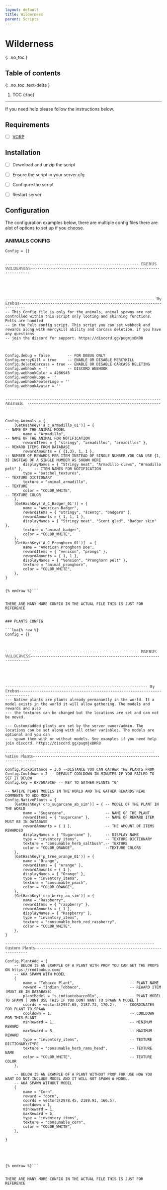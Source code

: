 ```yaml
---
layout: default
title: Wilderness
parent: Scripts
---
```


# Wilderness
{: .no_toc }

## Table of contents
{: .no_toc .text-delta }

1. TOC
{:toc}

---

If you need help please follow the instructions below.

## Requirements
- [ ] [VORP](https://github.com/VORPCORE/vorp_core-lua)

## Installation
- [ ] Download and unzip the script
- [ ] Ensure the script in your server.cfg
- [ ] Configure the script
- [ ] Restart server


## Configuration


The configuration examples below, there are multiple config files there are alot of options to set up if you choose.


### ANIMALS CONFIG
```lua{% raw %}
Config = {}


------------------------------------------------------------ 𝔼ℝ𝔼𝔹𝕌𝕊 𝕎𝕀𝕃𝔻𝔼ℝℕ𝔼𝕊𝕊---------------------------------------------------------------------





------------------------------------------------------------------- 𝔹𝕪 𝔼𝕣𝕖𝕓𝕦𝕤-------------------------------------------------------------------------
-- This Config file is only for the animals, animal spawns are not controlled within this script only looting and skinning functions. Pelts are handled 
-- in the Pelt config script. This script you can set webhook and rewards along with mercykill ability and carcass deletion. if you have any questions
-- join the discord for support. https://discord.gg/pugmjxBKR8



Config.debug = false        -- FOR DEBUG ONLY
Config.mercyKill = true     -- ENABLE OR DISABLE MERCYKILL
Config.deleteCarcass = true -- ENABLE OR DISABLE CARCASS DELETING
Config.webhook = ''         -- DISCORD WEBHOOK
Config.webhookColor = 4286945
Config.webhookLogo = ''
Config.webhookFooterLogo = ''
Config.webhookAvatar = ''


----------------------------------------------------------------------  𝔸𝕟𝕚𝕞𝕒𝕝𝕤  -----------------------------------------------------------------------


Config.Animals = {
    [GetHashKey('a_c_armadillo_01')] = {                                            -- NAME OF THE ANIMAL MODEL
        name = "Armadillo",                                                         -- NAME OF THE ANIMAL FOR NOTIFICATION
        rewardItems = { "stringy", "armadilloc", "armadillos" },                    -- REWARD ITEMS FROM DATABASE
        rewardAmounts = { {1,3}, 1, 1 },                                            -- NUMBER OF REWARDS PER ITEM INSTEAD OF SINGLE NUMBER YOU CAN USE {1, 3} INSTEAD OF A SINGLE NUMBER AS SHOWN HERE
        displayNames = { "Stringy meat", "Armadillo claws", "Armadillo pelt" },     -- ITEM NAMES FOR NOTIFICATION
        type = "satchel_textures",                                                  -- TEXTURE DICTIONARY
        texture = "animal_armadillo",                                               -- TEXTURE
        color = "COLOR_WHITE",                                                      -- TEXTURE COLOR
    },
    [GetHashKey('A_C_Badger_01')] = {
        name = "American Badger",
        rewardItems = { "stringy", "scentg", "badgers" },
        rewardAmounts = { 1, 1, 1 },
        displayNames = { "Stringy meat", "Scent glad", "Badger skin" },
        texture = "animal_badger",
        color = "COLOR_WHITE",
    },
    [GetHashKey('A_C_Pronghorn_01')]  = {
        name = "American Pronghorn Doe",
        rewardItems = { "venison", "prongs" },
        rewardAmounts = { 1, 1 },
        displayNames = { "Vension", "Pronghorn pelt" },
        texture = "animal_pronghorn",
        color = "COLOR_WHITE",
    },
}


{% endraw %}```


THERE ARE MANY MORE CONFIG IN THE ACTUAL FILE THIS IS JUST FOR REFERENCE


### PLANTS CONFIG

```lua{% raw %}
Config = {}



------------------------------------------------------------ 𝔼ℝ𝔼𝔹𝕌𝕊 𝕎𝕀𝕃𝔻𝔼ℝℕ𝔼𝕊𝕊---------------------------------------------------------------------





---------------------------------------------------------------- 𝔹𝕪 𝔼𝕣𝕖𝕓𝕦𝕤---------------------------------------------------------------------------
--- Native plants are plants already permanantly in the world. It a model exists in the world it will allow gathering. The models and rewards and also
--- the textures can be changed but the locations are set and can not be moved.

--- Custom/added plants are set by the server owner/admin. The locations can be set along with all other variables. The models are optional and you can
--- spawn them with or without models. See examples if you need help join discord. https://discord.gg/pugmjxBKR8

-------------------------------------------------------------------ℕ𝕒𝕥𝕚𝕧𝕖 ℙ𝕝𝕒𝕟𝕥𝕤-----------------------------------------------------------------------

Config.PickDistance = 3.0 --DISTANCE YOU CAN GATHER THE PLANTS FROM
Config.Cooldown = 2 -- DEFAULT COOLDOWN IN MINUTES IF YOU FAILED TO SET IT BELOW
Config.key = 0x760A9C6F -- KEY TO GATHER PLANTS "G"

-- NATIVE PLANT MODELS IN THE WORLD AND THE GATHER REWARDS READ COMMENTS TO ADD MORE
Config.NativePlants = {
    [GetHashKey('crp_sugarcane_ab_sim')] = { -- MODEL OF THE PLANT IN THE WORLD 
        name = "Sugarcane",                  -- NAME OF THE PLANT
        rewardItems = { "sugarcane" },       -- NAME OF REWARD ITEM MUST BE IN DATABASE
        rewardAmounts = { 1 },               -- THE AMOUNT OF ITEMS REWARDED
        displayNames = { "Sugarcane" },      -- DISPLAY NAME
        type = "inventory_items",            -- TEXTURE DICTIONARY
        texture = "consumable_herb_saltbush",-- TEXTURE
        color = "COLOR_ORANGE",              --TEXTURE COLORS 
    },
    [GetHashKey('p_tree_orange_01')] = {
        name = "Orange",
        rewardItems = { "orange" },
        rewardAmounts = { 1 },
        displayNames = { "Orange" },
        type = "inventory_items",
        texture = "consumable_peach",
        color = "COLOR_ORANGE",
    },
    [GetHashKey('crp_berry_aa_sim')] = {
        name = "Raspberry",
        rewardItems = { "raspberry" },
        rewardAmounts = { 1 },
        displayNames = { "Raspberry" },
        type = "inventory_items",
        texture = "consumable_herb_red_raspberry",
        color = "COLOR_WHITE",
    },
}

-------------------------------------------------------------------ℂ𝕦𝕤𝕥𝕠𝕞 ℙ𝕝𝕒𝕟𝕥𝕤-------------------------------------------------------------------

Config.PlantAdd = {
    -- BELOW IS AN EXAMPLE OF A PLANT WITH PROP YOU CAN GET THE PROPS ON https://redlookup.com/ 
    -- AKA SPAWN WITH MODEL
    {
        name = "Tobacco Plant",                         -- PLANT NAME
        reward = "Indian_Tobbaco",                      -- REWARD ITEM (MUST BE IN DATABASE)
        plantModel = "s_indiantobacco01x",              -- PLANT MODEL TO SPAWN ( DONT USE THIS IF YOU DONT WANT TO SPAWN A MODEL )
        coords = vector3(2957.05, 2187.73, 170.2),   -- COORDINATES FOR PLANT TO SPAWN
        cooldown = 1,                                   -- COOLDOWN FOR THIS PLANT
        minReward = 1,                                  -- MINIMUM REWARD
        maxReward = 5,                                  -- MAXIMUM REWARD
        type = "inventory_items",                       -- TEXTURE DICTIONARY/TYPE
        texture = "consumable_herb_rams_head",          -- TEXTURE NAME
        color = "COLOR_WHITE",                          -- TEXTURE COLOR 
    },

    -- BELOW IS AN EXAMPLE OF A PLANT WITHOUT PROP FOR USE HOW YOU WANT DO NOT INCLUDE MODEL AND IT WILL NOT SPAWN A MODEL.
    -- AKA SPAWN WITHOUT MODEL
    {
        name = "Corn",
        reward = "corn",
        coords = vector3(2978.45, 2189.91, 166.5),
        cooldown = 1,
        minReward = 1,
        maxReward = 5,
        type = "inventory_items",
        texture = "consumable_corn",
        color = "COLOR_WHITE",
    },

}





{% endraw %}```


THERE ARE MANY MORE CONFIG IN THE ACTUAL FILE THIS IS JUST FOR REFERENCE











### PELTS CONFIG

```lua{% raw %}
Config.DeletePelts = true

Config.PeltHashes = {
    957520252,  -- Poor Bear Pelt
    143941906,  -- Good Bear Pelt
    1292673537, -- Perfect Bear Pelt

    -----ONLY USE HASHES FOR THE PELTS IF THERE ARE ANY MISSING AND YOU CAN NOT GET THEM LET US KNOW SO WE CAN UPDATE THE FILES
    


  }

{% endraw %}```


THERE ARE MANY MORE CONFIG IN THE ACTUAL FILE THIS IS JUST FOR REFERENCE

